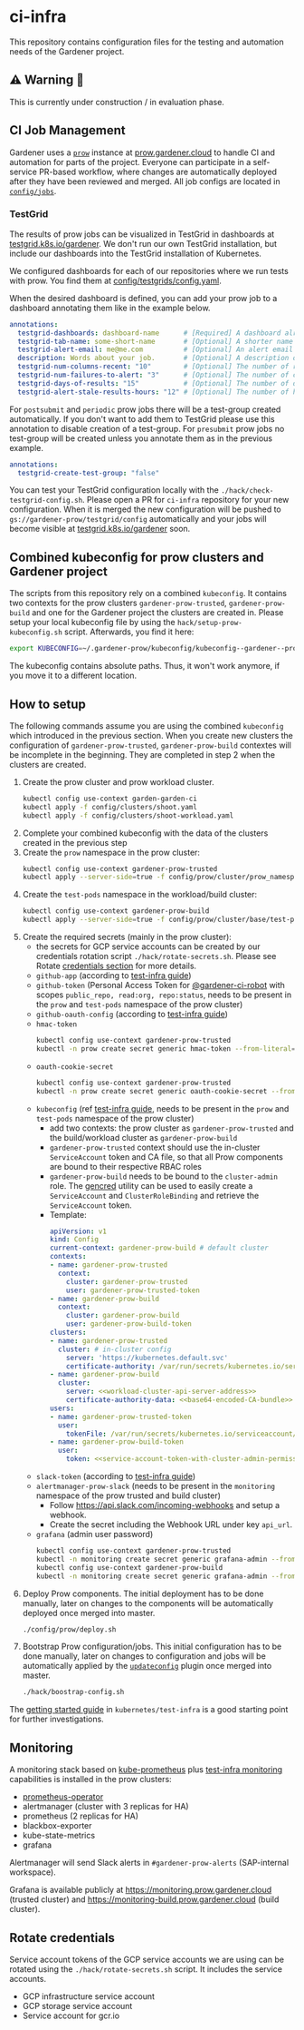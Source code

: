 # ci-infra

This repository contains configuration files for the testing and automation needs of the Gardener project.

## ⚠️ Warning 🚧

This is currently under construction / in evaluation phase.

## CI Job Management

Gardener uses a [`prow`](https://github.com/kubernetes/test-infra/blob/master/prow) instance at [prow.gardener.cloud](https://prow.gardener.cloud) to handle CI and automation for parts of the project.
Everyone can participate in a self-service PR-based workflow, where changes are automatically deployed after they have been reviewed and merged.
All job configs are located in [`config/jobs`](config/jobs).

### TestGrid
The results of prow jobs can be visualized in TestGrid in dashboards at [testgrid.k8s.io/gardener](https://testgrid.k8s.io/gardener). We don't run our own TestGrid installation, but include our dashboards into the TestGrid installation of Kubernetes.

We configured dashboards for each of our repositories where we run tests with prow. You find them at [config/testgrids/config.yaml](./config/testgrids/config.yaml).

When the desired dashboard is defined, you can add your prow job to a dashboard annotating them like in the example below.

```yaml
annotations:
  testgrid-dashboards: dashboard-name      # [Required] A dashboard already defined in gardener-testgrid.yaml.
  testgrid-tab-name: some-short-name       # [Optional] A shorter name for the tab. If omitted, just uses the job name.
  testgrid-alert-email: me@me.com          # [Optional] An alert email that will be applied to the tab created in the first dashboard specified in testgrid-dashboards.
  description: Words about your job.       # [Optional] A description of your job. If omitted, only the job name is used.
  testgrid-num-columns-recent: "10"        # [Optional] The number of runs in a row that can be omitted before the run is considered stale. The default value is 10.
  testgrid-num-failures-to-alert: "3"      # [Optional] The number of continuous failures before sending an email. The default value is 3.
  testgrid-days-of-results: "15"           # [Optional] The number of days for which the results are visible. The default value is 15.
  testgrid-alert-stale-results-hours: "12" # [Optional] The number of hours that pass with no results after which the email is sent. The default value is 12.
```

For `postsubmit` and `periodic` prow jobs there will be a test-group created automatically. If you don't want to add them to TestGrid please use this annotation to disable creation of a test-group. For `presubmit` prow jobs no test-group will be created unless you annotate them as in the previous example.
```yaml
annotations:
  testgrid-create-test-group: "false"
```

You can test your TestGrid configuration locally with the `./hack/check-testgrid-config.sh`. Please open a PR for `ci-infra` repository for your new configuration. When it is merged the new configuration will be pushed to `gs://gardener-prow/testgrid/config` automatically and your jobs will become visible at [testgrid.k8s.io/gardener](https://testgrid.k8s.io/gardener) soon.


## Combined kubeconfig for prow clusters and Gardener project

The scripts from this repository rely on a combined `kubeconfig`. It contains two contexts for the prow clusters `gardener-prow-trusted`, `gardener-prow-build` and one for the Gardener project the clusters are created in.
Please setup your local kubeconfig file by using the `hack/setup-prow-kubeconfig.sh` script. Afterwards, you find it here:
```bash
export KUBECONFIG=~/.gardener-prow/kubeconfig/kubeconfig--gardener--prow-combined.yaml
```
The kubeconfig contains absolute paths. Thus, it won't work anymore, if you move it to a different location.

## How to setup

The following commands assume you are using the combined `kubeconfig` which introduced in the previous section. When you create new clusters the configuration of `gardener-prow-trusted`, `gardener-prow-build`  contextes will be incomplete in the beginning. They are completed in step 2 when the clusters are created.


1. Create the prow cluster and prow workload cluster.
   ```bash
   kubectl config use-context garden-garden-ci
   kubectl apply -f config/clusters/shoot.yaml
   kubectl apply -f config/clusters/shoot-workload.yaml
   ```
1. Complete your combined kubeconfig with the data of the clusters created in the previous step
1. Create the `prow` namespace in the prow cluster:
   ```bash
   kubectl config use-context gardener-prow-trusted
   kubectl apply --server-side=true -f config/prow/cluster/prow_namespace.yaml
   ```
1. Create the `test-pods` namespace in the workload/build cluster:
   ```bash
   kubectl config use-context gardener-prow-build
   kubectl apply --server-side=true -f config/prow/cluster/base/test-pods_namespace.yaml
   ```   
1. Create the required secrets (mainly in the prow cluster):
    - the secrets for GCP service accounts can be created by our credentials rotation script `./hack/rotate-secrets.sh`. Please see Rotate [credentials section](#rotate-credentials) for more details.
    - `github-app` (according to [test-infra guide](https://github.com/kubernetes/test-infra/blob/f8021394c8e493af2d3ec336a87888368d92e0c8/prow/getting_started_deploy.md#github-app))
    - `github-token` (Personal Access Token for [@gardener-ci-robot](https://github.com/gardener-ci-robot) with scopes `public_repo, read:org, repo:status`, needs to be present in the `prow` and `test-pods` namespace of the prow cluster)
    - `github-oauth-config` (according to [test-infra guide](https://github.com/kubernetes/test-infra/blob/f8021394c8e493af2d3ec336a87888368d92e0c8/prow/cmd/deck/github_oauth_setup.md))
    - `hmac-token`
      ```bash
      kubectl config use-context gardener-prow-trusted
      kubectl -n prow create secret generic hmac-token --from-literal=hmac=$(openssl rand -hex 20)
      ```
    - `oauth-cookie-secret`
      ```bash
      kubectl config use-context gardener-prow-trusted
      kubectl -n prow create secret generic oauth-cookie-secret --from-literal=secret=$(openssl rand -base64 32)
      ```
    - `kubeconfig` (ref [test-infra guide](https://github.com/kubernetes/test-infra/blob/f8021394c8e493af2d3ec336a87888368d92e0c8/prow/getting_started_deploy.md#run-test-pods-in-different-clusters), needs to be present in the `prow` and `test-pods` namespace of the prow cluster)
      - add two contexts: the prow cluster as `gardener-prow-trusted` and the build/workload cluster as `gardener-prow-build`
      - `gardener-prow-trusted` context should use the in-cluster `ServiceAccount` token and CA file, so that all Prow components are bound to their respective RBAC roles
      - `gardener-prow-build` needs to be bound to the `cluster-admin` role. The [gencred](https://github.com/kubernetes/test-infra/tree/master/gencred) utility can be used to easily create a `ServiceAccount` and `ClusterRoleBinding` and retrieve the `ServiceAccount` token.
      - Template:
        ```yaml
        apiVersion: v1
        kind: Config
        current-context: gardener-prow-build # default cluster
        contexts:
        - name: gardener-prow-trusted
          context:
            cluster: gardener-prow-trusted
            user: gardener-prow-trusted-token
        - name: gardener-prow-build
          context:
            cluster: gardener-prow-build
            user: gardener-prow-build-token
        clusters:
        - name: gardener-prow-trusted
          cluster: # in-cluster config
            server: 'https://kubernetes.default.svc'
            certificate-authority: /var/run/secrets/kubernetes.io/serviceaccount/ca.crt
        - name: gardener-prow-build
          cluster:
            server: <<workload-cluster-api-server-address>>
            certificate-authority-data: <<base64-encoded-CA-bundle>>
        users:
        - name: gardener-prow-trusted-token
          user:
            tokenFile: /var/run/secrets/kubernetes.io/serviceaccount/token # use in-cluster config
        - name: gardener-prow-build-token
          user:
            token: <<service-account-token-with-cluster-admin-permissions>> # generated via gencred
        ```
    - `slack-token` (according to [test-infra guide](https://github.com/kubernetes/test-infra/blob/master/prow/cmd/crier/README.md#slack-reporter))
    - `alertmanager-prow-slack` (needs to be present in the `monitoring` namespace of the prow trusted and build cluster)
      - Follow https://api.slack.com/incoming-webhooks and setup a webhook.
      - Create the secret including the Webhook URL under key `api_url`.
    - `grafana` (admin user password)
      ```bash
      kubectl config use-context gardener-prow-trusted
      kubectl -n monitoring create secret generic grafana-admin --from-literal=admin_password=$(openssl rand -base64 32)
      kubectl config use-context gardener-prow-build
      kubectl -n monitoring create secret generic grafana-admin --from-literal=admin_password=$(openssl rand -base64 32)
      ```
1. Deploy Prow components. The initial deployment has to be done manually, later on changes to the components will be automatically deployed once merged into master.
   ```bash
   ./config/prow/deploy.sh
   ```
1. Bootstrap Prow configuration/jobs. This initial configuration has to be done manually, later on changes to configuration and jobs will be automatically applied by the [`updateconfig`](https://github.com/kubernetes/test-infra/tree/master/prow/plugins/updateconfig) plugin once merged into master.
   ```bash
   ./hack/boostrap-config.sh
   ```

The [getting started guide](https://github.com/kubernetes/test-infra/blob/master/prow/getting_started_deploy.md) in `kubernetes/test-infra` is a good starting point for further investigations.

## Monitoring

A monitoring stack based on [kube-prometheus](https://github.com/prometheus-operator/kube-prometheus) plus [test-infra monitoring](https://github.com/kubernetes/test-infra/tree/master/config/prow/cluster/monitoring) capabilities is installed in the prow clusters:
- [prometheus-operator](https://github.com/prometheus-operator/prometheus-operator)
- alertmanager (cluster with 3 replicas for HA)
- prometheus (2 replicas for HA)
- blackbox-exporter
- kube-state-metrics
- grafana

Alertmanager will send Slack alerts in `#gardener-prow-alerts` (SAP-internal workspace).

Grafana is available publicly at https://monitoring.prow.gardener.cloud (trusted cluster) and https://monitoring-build.prow.gardener.cloud (build cluster).

## Rotate credentials

Service account tokens of the GCP service accounts we are using can be rotated using the `./hack/rotate-secrets.sh` script. It includes the service accounts.
- GCP infrastructure service account
- GCP storage service account
- Service account for gcr.io
